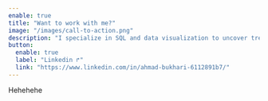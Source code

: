 ```yaml
---
enable: true
title: "Want to work with me?"
image: "/images/call-to-action.png"
description: "I specialize in SQL and data visualization to uncover trends, solve problems, and drive decisions. If you’re looking for a detail-oriented analyst to bring your data to life, let’s connect!"
button:
  enable: true
  label: "Linkedin ↱"
  link: "https://www.linkedin.com/in/ahmad-bukhari-6112891b7/"
---
```


Hehehehe

